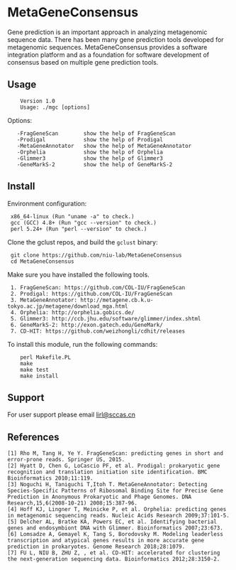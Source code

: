 MetaGeneConsensus
===========
Gene prediction is an important approach in analyzing metagenomic sequence data. There has been many gene prediction tools developed for metagenomic sequences. MetaGeneConsensus provides a software integration platform and as a foundation for software development of consensus based on multiple gene prediction tools.

Usage
-----

        Version 1.0
        Usage: ./mgc [options]

Options:

       -FragGeneScan        show the help of FragGeneScan
       -Prodigal            show the help of Prodigal
       -MetaGeneAnnotator   show the help of MetaGeneAnnotator
       -Orphelia            show the help of Orphelia
       -Glimmer3            show the help of Glimmer3
       -GeneMarkS-2         show the help of GeneMarkS-2

Install
-------

Environment configuration:

     x86_64-linux (Run "uname -a" to check.)
     gcc (GCC) 4.8+ (Run "gcc --version" to check.)
     perl 5.24+ (Run "perl --version" to check.)

Clone the gclust repos, and build the `gclust` binary:

     git clone https://github.com/niu-lab/MetaGeneConsensus
     cd MetaGeneConsensus

Make sure you have installed the following tools.

     1. FragGeneScan: https://github.com/COL-IU/FragGeneScan
     2. Prodigal: https://github.com/COL-IU/FragGeneScan
     3. MetaGeneAnnotator: http://metagene.cb.k.u-tokyo.ac.jp/metagene/download_mga.html
     4. Orphelia: http://orphelia.gobics.de/
     5. Glimmer3: http://ccb.jhu.edu/software/glimmer/index.shtml
     6. GeneMarkS-2: http://exon.gatech.edu/GeneMark/
     7. CD-HIT: https://github.com/weizhongli/cdhit/releases

To install this module, run the following commands:

        perl Makefile.PL
        make
        make test
        make install 

Support
--------
For user support please email lirl@sccas.cn

References
--------
    [1] Rho M, Tang H, Ye Y. FragGeneScan: predicting genes in short and error-prone reads. Springer US, 2015.
    [2] Hyatt D, Chen G, LoCascio PF, et al. Prodigal: prokaryotic gene recognition and translation initiation site identification. BMC Bioinformatics 2010;11:119.
    [3] Noguchi H, Taniguchi T,Itoh T. MetaGeneAnnotator: Detecting Species-Specific Patterns of Ribosomal Binding Site for Precise Gene Prediction in Anonymous Prokaryotic and Phage Genomes. DNA Research,15,6(2008-10-21) 2008;15:387-96.
    [4] Hoff KJ, Lingner T, Meinicke P, et al. Orphelia: predicting genes in metagenomic sequencing reads. Nucleic Acids Research 2009;37:101-5.
    [5] Delcher AL, Bratke KA, Powers EC, et al. Identifying bacterial genes and endosymbiont DNA with Glimmer. Bioinformatics 2007;23:673.
    [6] Lomsadze A, Gemayel K, Tang S, Borodovsky M. Modeling leaderless transcription and atypical genes results in more accurate gene prediction in prokaryotes. Genome Research 2018;28:1079.
    [7] FU L, NIU B, ZHU Z, , et al. CD-HIT: accelerated for clustering the next-generation sequencing data. Bioinformatics 2012;28:3150-2.
